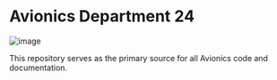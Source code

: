 # Avionics Department 24 

![image](https://github.com/APTTeamVeloce/Avionics24/assets/171313408/84c79ff6-e898-4bb2-9ac8-9edbfa6ffa5a)


This repository serves as the primary source for all Avionics code and documentation. 
